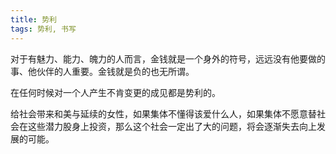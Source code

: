 ```yaml
---
title: 势利
tags: 势利, 书写
---
```



对于有魅力、能力、魄力的人而言，金钱就是一个身外的符号，远远没有他要做的事、他伙伴的人重要。金钱就是负的也无所谓。

在任何时候对一个人产生不肯变更的成见都是势利的。

给社会带来和美与延续的女性，如果集体不懂得该爱什么人，如果集体不愿意替社会在这些潜力股身上投资，那么这个社会一定出了大的问题，将会逐渐失去向上发展的可能。

